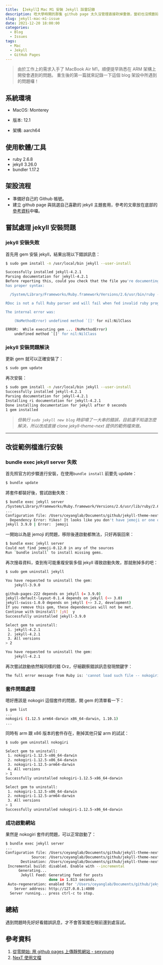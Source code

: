 ```yaml
---
title: 【Jekyll】Mac M1 安裝 Jekyll 踩雷記錄
description: 唸大學時開的那隻 github page 太久沒管理直接砍掉重做，當初也沒規劃好筆記的風格就隨便做了XD
slug: jekyll-mac-m1-issue
date: 2021-12-20 18:00:00
categories:
  - Blog
  - Issues
tags:
  - Mac
  - Jekyll
  - GitHub Pages
---
```


> 由於工作上的需求入手了 MacBook Air M1，順便提早熟悉在 ARM 架構上開發會遇到的問題。
> 重生後的第一篇就來記錄一下這個 blog 架設中所遇到的問題囉！

## 系統環境

- MacOS: Monterey

- 版本: 12.1

- 架構: aarch64

## 使用軟體/工具

- ruby 2.6.8
- jekyll 3.26.0
- bundler 1.17.2

## 架設流程

- 準備好自己的 Github 帳號。
- 建立 github page 與挑選自己喜歡的 jekyll 主題套用，參考的文章放在底部的[參考資料](#參考資料)中囉。

## 嘗試處理 jekyll 安裝問題

### jekyll 安裝失敗

首先用 gem 安裝 jekyll，結果出現以下錯誤訊息：

```bash
$ sudo gem install -n /usr/local/bin jekyll --user-install

Successfully installed jekyll-4.2.1
Parsing documentation for jekyll-4.2.1
Before reporting this, could you check that the file you're documenting
has proper syntax:

  /System/Library/Frameworks/Ruby.framework/Versions/2.6/usr/bin/ruby -c lib/jekyll/commands/doctor.rb

RDoc is not a full Ruby parser and will fail when fed invalid ruby programs.

The internal error was:

	(NoMethodError) undefined method `[]' for nil:NilClass

ERROR:  While executing gem ... (NoMethodError)
    undefined method `[]' for nil:NilClass
```

### jekyll 安裝問題解決

更新 gem 就可以正確安裝了：

```bash
$ sudo gem update
```

再次安裝：

```bash
$ sudo gem install -n /usr/local/bin jekyll --user-install
Successfully installed jekyll-4.2.1
Parsing documentation for jekyll-4.2.1
Installing ri documentation for jekyll-4.2.1
Done installing documentation for jekyll after 0 seconds
1 gem installed
```

> _但執行 `sudo jekyll new blog` 時卻噴了一大串的錯誤，目前還不知道怎麼解決，所以改成直接 clone jekyll-theme-next 提供的範例檔來做。_

---

## 改從範例檔進行安裝

### bundle exec jekyll server 失敗

首先照官方的步驟進行安裝，在使用`bundle install` 前要先 update：

```bash
$ bundle update
```

將套件都裝好後，嘗試啟動失敗：

```bash
$ bundle exec jekyll server
/System/Library/Frameworks/Ruby.framework/Versions/2.6/usr/lib/ruby/2.6.0/forwardable.rb:116: warning: already initialized constant Forwardable::VERSION
...
Configuration file: /Users/ceyanglab/Documents/github/jekyll-theme-next/_config.yml
  Dependency Error: Yikes! It looks like you don't have jemoji or one of its dependencies installed. In order to use Jekyll as currently configured, you'll need to install this gem. The full error message from Ruby is: 'cannot load such file -- nokogiri/nokogiri' If you run into trouble, you can find helpful resources at https://jekyllrb.com/help/!
jekyll 3.9.0 | Error:  jemoji
```

一開始以為是 jemoji 的問題，移除後連啟動都無法，只好再裝回來：

```bash
$ bundle exec jekyll server
Could not find jemoji-0.12.0 in any of the sources
Run `bundle install` to install missing gems.
```

再次搜尋資料，查到有可能重複安裝多個 jekyll 導致啟動失敗，那就刪掉多的吧：

```bash
$ sudo gem uninstall jekyll

You have requested to uninstall the gem:
	jekyll-3.9.0

github-pages-222 depends on jekyll (= 3.9.0)
jekyll-default-layout-0.1.4 depends on jekyll (~> 3.0)
jekyll-swiss-1.0.0 depends on jekyll (~> 3.2, development)
If you remove this gem, these dependencies will not be met.
Continue with Uninstall? [yN]  y
Successfully uninstalled jekyll-3.9.0

Select gem to uninstall:
 1. jekyll-4.2.1
 2. jekyll-4.2.1
 3. All versions
> 2

You have requested to uninstall the gem:
	jekyll-4.2.1
```

再次嘗試啟動依然報同樣的錯 Orz，仔細觀察錯誤訊息發現關鍵字：

```bash
The full error message from Ruby is: 'cannot load such file -- nokogiri/nokogiri'
```

### 套件問題處理

嗯好應該是 nokogiri 這個套件的問題，開 gem 的清單看一下：

```bash
$ gem list
...
nokogiri (1.12.5 arm64-darwin x86_64-darwin, 1.10.1)
...
```

同時有 arm 跟 x86 版本的套件存在，刪掉其他只留 arm 的試試：

```bash
$ sudo gem uninstall nokogiri

Select gem to uninstall:
 1. nokogiri-1.12.5-x86_64-darwin
 2. nokogiri-1.12.5-x86_64-darwin
 3. nokogiri-1.12.5-arm64-darwin
 4. All versions
> 1
Successfully uninstalled nokogiri-1.12.5-x86_64-darwin

Select gem to uninstall:
 1. nokogiri-1.12.5-x86_64-darwin
 2. nokogiri-1.12.5-arm64-darwin
 3. All versions
> 1
Successfully uninstalled nokogiri-1.12.5-x86_64-darwin
```

### 成功啟動網站

果然是 nokogiri 套件的問題，可以正常啟動了：

```bash
$ bundle exec jekyll server
...
Configuration file: /Users/ceyanglab/Documents/github/jekyll-theme-next/_config.yml
            Source: /Users/ceyanglab/Documents/github/jekyll-theme-next
       Destination: /Users/ceyanglab/Documents/github/jekyll-theme-next/_site
 Incremental build: disabled. Enable with --incremental
      Generating...
       Jekyll Feed: Generating feed for posts
                    done in 1.813 seconds.
 Auto-regeneration: enabled for '/Users/ceyanglab/Documents/github/jekyll-theme-next'
    Server address: http://127.0.0.1:4000
  Server running... press ctrl-c to stop.
```

## 總結

遇到問題時先好好看錯誤訊息，才不會答案擺在眼前還到處盲試。

## 參考資料

1. [從零開始: 用 github pages 上傳靜態網站 - sexyoung](https://medium.com/%E9%80%B2%E6%93%8A%E7%9A%84-git-git-git/%E5%BE%9E%E9%9B%B6%E9%96%8B%E5%A7%8B-%E7%94%A8github-pages-%E4%B8%8A%E5%82%B3%E9%9D%9C%E6%85%8B%E7%B6%B2%E7%AB%99-fa2ae83e6276)
2. [NexT 使用文檔](http://theme-next.simpleyyt.com/getting-started.html)

